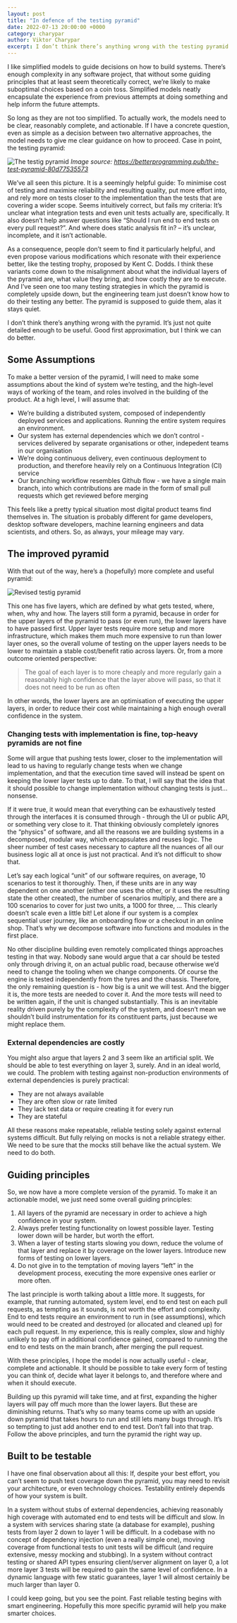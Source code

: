 ```yaml
---
layout: post
title: "In defence of the testing pyramid"
date: 2022-07-13 20:00:00 +0000
category: charypar
author: Viktor Charypar
excerpt: I don’t think there’s anything wrong with the testing pyramid. It’s just not quite detailed enough to be useful. Good first approximation, but we can do better.
---
```


I like simplified models to guide decisions on how to build systems. There’s enough complexity in any software project, that without some guiding principles that at least seem theoretically correct, we’re likely to make suboptimal choices based on a coin toss. Simplified models neatly encapsulate the experience from previous attempts at doing something and help inform the future attempts.

So long as they are not too simplified. To actually work, the models need to be clear, reasonably complete, and actionable. If I have a concrete question, even as simple as a decision between two alternative approaches, the model needs to give me clear guidance on how to proceed. Case in point, the testing pyramid:

![The testig pyramid](https://miro.medium.com/max/1400/1*Tcj3OsK8Kou7tCMQgeeCuw.png)
_Image source: <https://betterprogramming.pub/the-test-pyramid-80d77535573>_

We’ve all seen this picture. It is a seemingly helpful guide: To minimise cost of testing and maximise reliability and resulting quality, put more effort into, and rely more on tests closer to the implementation than the tests that are covering a wider scope. Seems intuitively correct, but fails my criteria: It’s unclear what integration tests and even unit tests actually are, specifically. It also doesn’t help answer questions like “Should I run end to end tests on every pull request?”. And where does static analysis fit in? – it’s unclear, incomplete, and it isn’t actionable.

As a consequence, people don’t seem to find it particularly helpful, and even propose various modifications which resonate with their experience better, like the testing trophy, proposed by Kent C. Dodds. I think these variants come down to the misalignment about what the individual layers of the pyramid are, what value they bring, and how costly they are to execute. And I’ve seen one too many testing strategies in which the pyramid is completely upside down, but the engineering team just doesn’t know how to do their testing any better. The pyramid is supposed to guide them, alas it stays quiet.

I don’t think there’s anything wrong with the pyramid. It’s just not quite detailed enough to be useful. Good first approximation, but I think we can do better.

## Some Assumptions

To make a better version of the pyramid, I will need to make some assumptions about the kind of system we’re testing, and the high-level ways of working of the team, and roles involved in the building of the product. At a high level, I will assume that:

* We’re building a distributed system, composed of independently deployed services and applications. Running the entire system requires an environment.
* Our system has external dependencies which we don’t control - services delivered by separate organisations or other, indepedent teams in our organisation
* We’re doing continuous delivery, even continuous deployment to production, and therefore heavily rely on a Continuous Integration (CI) service
* Our branching workflow resembles Github flow - we have a single main branch, into which contributions are made in the form of small pull requests which get reviewed before merging

This feels like a pretty typical situation most digital product teams find themselves in. The situation is probably different for game developers, desktop software developers, machine learning engineers and data scientists, and others. So, as always, your mileage may vary.

## The improved pyramid

With that out of the way, here’s a (hopefully) more complete and useful pyramid:

![Revised testig pyramid](/assets/charypar/testing-pyramid.png)

This one has five layers, which are defined by what gets tested, where, when, why and how. The layers still form a pyramid, because in order for the upper layers of the pyramid to pass (or even run), the lower layers have to have passed first. Upper layer tests require more setup and more infrastructure, which makes them much more expensive to run than lower layer ones, so the overall volume of testing on the upper layers needs to be lower to maintain a stable cost/benefit ratio across layers. Or, from a more outcome oriented perspective:

> The goal of each layer is to more cheaply and more regularly gain a reasonably high confidence that the layer above will pass, so that it does not need to be run as often

In other words, the lower layers are an optimisation of executing the upper layers, in order to reduce their cost while maintaining a high enough overall confidence in the system.

### Changing tests with implementation is fine, top-heavy pyramids are not fine

Some will argue that pushing tests lower, closer to the implementation will lead to us having to regularly change tests when we change implementation, and that the execution time saved will instead be spent on keeping the lower layer tests up to date. To that, I will say that the idea that it should possible to change implementation without changing tests is just… nonsense.

If it were true, it would mean that everything can be exhaustively tested through the interfaces it is consumed through - through the UI or public API, or something very close to it. That thinking obviously completely ignores the “physics” of software, and all the reasons we are building systems in a decomposed, modular way, which encapsulates and reuses logic. The sheer number of test cases necessary to capture all the nuances of all our business logic all at once is just not practical. And it’s not difficult to show that.

Let’s say each logical “unit” of our software requires, on average, 10 scenarios to test it thoroughly. Then, if these units are in any way dependent on one another (either one uses the other, or it uses the resulting state the other created), the number of scenarios multiply, and there are a 100 scenarios to cover for just two units, a 1000 for three, … This clearly doesn’t scale even a little bit! Let alone if our system is a complex sequential user journey, like an onboarding flow or a checkout in an online shop. That’s why we decompose software into functions and modules in the first place.

No other discipline building even remotely complicated things approaches testing in that way. Nobody sane would argue that a car should be tested only through driving it, on an actual public road, because otherwise we’d need to change the tooling when we change components. Of course the engine is tested independently from the tyres and the chassis. Therefore, the only remaining question is - how big is a unit we will test. And the bigger it is, the more tests are needed to cover it. And the more tests will need to be written again, if the unit is changed substantially. This is an inevitable reality driven purely by the complexity of the system, and doesn’t mean we shouldn’t build instrumentation for its constituent parts, just because we might replace them.

### External dependencies are costly

You might also argue that layers 2 and 3 seem like an artificial split. We should be able to test everything on layer 3, surely. And in an ideal world, we could. The problem with testing against non-production environments of external dependencies is purely practical:

* They are not always available
* They are often slow or rate limited
* They lack test data or require creating it for every run
* They are stateful

All these reasons make repeatable, reliable testing solely against external systems difficult. But fully relying on mocks is not a reliable strategy either. We need to be sure that the mocks still behave like the actual system. We need to do both.

## Guiding principles

So, we now have a more complete version of the pyramid. To make it an actionable model, we just need some overall guiding principles:

1. All layers of the pyramid are necessary in order to achieve a high confidence in your system.
1. Always prefer testing functionality on lowest possible layer. Testing lower down will be harder, but worth the effort.
1. When a layer of testing starts slowing you down, reduce the volume of that layer and replace it by coverage on the lower layers. Introduce new forms of testing on lower layers.
1. Do not give in to the temptation of moving layers “left” in the development process, executing the more expensive ones earlier or more often.

The last principle is worth talking about a little more. It suggests, for example, that running automated, system level, end to end test on each pull requests, as tempting as it sounds, is not worth the effort and complexity. End to end tests require an environment to run in (see assumptions), which would need to be created and destroyed (or allocated and cleaned up) for each pull request. In my experience, this is really complex, slow and highly unlikely to pay off in additional confidence gained, compared to running the end to end tests on the main branch, after merging the pull request.

With these principles, I hope the model is now actually useful - clear, complete and actionable. It should be possible to take every form of testing you can think of, decide what layer it belongs to, and therefore where and when it should execute.

Building up this pyramid will take time, and at first, expanding the higher layers will pay off much more than the lower layers. But these are diminishing returns. That’s why so many teams come up with an upside down pyramid that takes hours to run and still lets many bugs through. It’s so tempting to just add another end to end test. Don’t fall into that trap. Follow the above principles, and turn the pyramid the right way up.

## Built to be testable

I have one final observation about all this: If, despite your best effort, you can’t seem to push test coverage down the pyramid, you may need to revisit your architecture, or even technology choices. Testability entirely depends of how your system is built.

In a system without stubs of external dependencies, achieving reasonably high coverage with automated end to end tests will be difficult and slow. In a system with services sharing state (a database for example), pushing tests from layer 2 down to layer 1 will be difficult. In a codebase with no concept of dependency injection (even a really simple one), moving coverage from functional tests to unit tests will be difficult (and require extensive, messy mocking and stubbing). In a system without contract testing or shared API types ensuring client/server alignment on layer 0, a lot more layer 3 tests will be required to gain the same level of confidence. In a dynamic language with few static guarantees, layer 1 will almost certainly be much larger than layer 0.

I could keep going, but you see the point. Fast reliable testing begins with smart engineering. Hopefully this more specific pyramid will help you make smarter choices.
